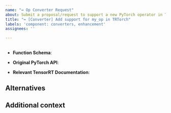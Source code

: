 ```yaml
---
name: "↔ Op Converter Request"
about: Submit a proposal/request to support a new PyTorch operator in TRTorch
title: "↔ [Converter] Add support for my_op in TRTorch"
labels: 'component: converters, enhancement'
assignees: ''

---
```


##
<!-- Name of operator to add support for -->

- **Function Schema**:

- **Original PyTorch API**:

- **Relevant TensorRT Documentation**:

## Alternatives

<!-- A clear and concise description of any alternative solutions you've considered, if any. -->

## Additional context

<!-- Add any other context or screenshots about the operator request here. -->
